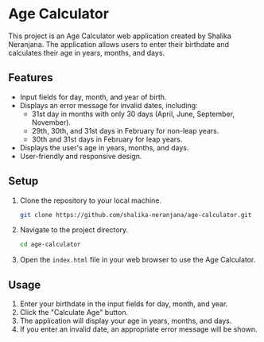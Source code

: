 # Age Calculator

This project is an Age Calculator web application created by Shalika Neranjana. The application allows users to enter their birthdate and calculates their age in years, months, and days.

## Features
- Input fields for day, month, and year of birth.
- Displays an error message for invalid dates, including:
  - 31st day in months with only 30 days (April, June, September, November).
  - 29th, 30th, and 31st days in February for non-leap years.
  - 30th and 31st days in February for leap years.
- Displays the user's age in years, months, and days.
- User-friendly and responsive design.

## Setup
1. Clone the repository to your local machine.
    ```bash
    git clone https://github.com/shalika-neranjana/age-calculator.git
    ```
2. Navigate to the project directory.
    ```bash
    cd age-calculator
    ```
3. Open the `index.html` file in your web browser to use the Age Calculator.

## Usage
1. Enter your birthdate in the input fields for day, month, and year.
2. Click the "Calculate Age" button.
3. The application will display your age in years, months, and days.
4. If you enter an invalid date, an appropriate error message will be shown.

